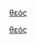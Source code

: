 <a href="https://bible.fhl.net/new/s.php?N=0&k=02168&m=" onClick="PuP=window.open('https://bible.fhl.net/new/s.php?N=0&k=02168&m=','PuP','width=600,height=600'); return false;">θεός</a>   


<a href="https://bible.fhl.net/new/s.php?N=0&k=02168&m=" target="_blank">θεός</a>
